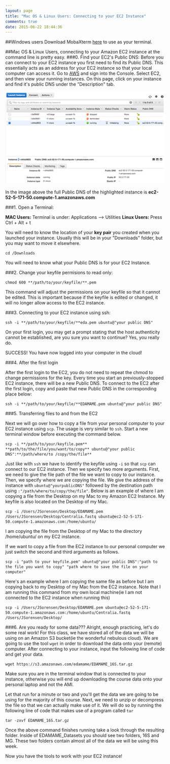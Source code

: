```yaml
---
layout: page
title: "Mac OS & Linux Users: Connecting to your EC2 Instance"
comments: true
date: 2015-06-22 18:44:36
---
```

##Windows users
Download MobaXterm [here](http://mobaxterm.mobatek.net/download.html) to use as your terminal. 

##Mac OS & Linux Users, connecting to your Amazon EC2 instance at the command line is pretty easy.
###0. Find your EC2's Public DNS:
Before you can connect to your EC2 instance you first need to find its Public DNS. This essentially acts as an address for your EC2 instance so that your local computer can access it. Go to [AWS](http://aws.amazon.com/) and sign into the Console. Select EC2, and then view your running instances. On this page, click on your instance and find it's public DNS under the "Description" tab.

![PublicDNS](../img/EC2_Public_DNS.png)

In the image above the full Public DNS of the highlighted instance is **ec2-52-5-171-50.compute-1.amazonaws.com**

###1. Open a Terminal:

**MAC Users:** Terminal is under: Applications --> Utilities
**Linux Users:** Press Ctrl + Alt + t

You will need to know the location of your **key pair** you created when you launched your instance.  Usually this will be in your "Downloads" folder, but you may want to move it elsewhere.

```
cd /Downloads
```

You will need to know what your Public DNS is for your EC2 Instance.

###2. Change your keyfile permisions to read only:

```
chmod 600 **/path/to/your/keyfile/**.pem
```
This command will adjust the permissions on your keyfile so that it cannot be edited. This is important because if the keyfile is edited or changed, it will no longer allow access to the EC2 instance.

###3. Connecting to your EC2 instance using ssh:

```
ssh -i **/path/to/your/keyfile/**eda.pem ubuntu@"your public DNS"
```

On your first login, you may get a prompt stating that the host authenticity cannot be established, are you sure you want to continue?  Yes, you really do.

SUCCESS! You have now logged into your computer in the cloud!

###4. After the first login

After the first login to the EC2, you do not need to repeat the chmod to change permissions for the key.
Every time you start an previously-stopped EC2 instance, there will be a new Public DNS.  To connect to the EC2 after the first login, copy and paste that new Public DNS in the corresponding place below:

```
ssh -i **/path/to/your/keyfile/**EDAMAME.pem ubuntu@"your public DNS"
```

###5. Transferring files to and from the EC2

Next we will go over how to copy a file from your personal computer to your EC2 instance using `scp`. The usage is very similar to `ssh`.  Start a new terminal window before executing the command below.

````
scp -i **/path/to/your/keyfile.pem** **path/to/the/file/you/want/to/copy** ubuntu@"your public DNS":**/path/where/to /copy/the/file**
````
Just like with `ssh` we have to identify the keyfile using `-i` so that `scp` can connect to our EC2 instance. Then we specify two more arguments. First, we need to give the file path of the file we want to copy to our instance. Then, we specify where we are copying the file. We give the address of the instance with `ubuntu@"yourpublicDNS"` followed by the destination path using `:"/path/where/to/copy/the/file"`. Below is an example of where I am copying a file from the Desktop on my Mac to my Amazon EC2 Instance. My keyfile is also located on the Desktop of my Mac.
```
scp -i /Users/JSorensen/Desktop/EDAMAME.pem /Users/JSorensen/Desktop/Centralia.fastq ubuntu@ec2-52-5-171-50.compute-1.amazonaws.com:/home/ubuntu/
```
I am copying the file from the Desktop of my Mac to the directory /home/ubuntu/ on my EC2 instance.

If we want to copy a file from the EC2 instance to our personal computer we just switch the second and third arguments as follows.
```
scp -i "path to your keyfile.pem" ubuntu@"your public DNS":"path to the file you want to copy" "path where to save the file on your computer"
```
Here's an example where I am copying the same file as before but I am copying back to my Desktop of my Mac from the EC2 instance. Note that I am running this command from my own local machine(ie I am not connected to the EC2 instance when running this)

```
scp -i /Users/JSorensen/Desktop/EDAMAME.pem ubuntu@ec2-52-5-171-50.compute-1.amazonaws.com:/home/ubuntu/Centralia.fastq /Users/JSorensen/Desktop/
```

###6. Are you ready for some data???
Alright, enough practicing, let's do some real work! For this class, we have stored all of the data we will be using on an Amazon S3 bucket(ie the wonderful nebulous cloud). We are going to use the tool `wget` in order to download the data onto your (remote) computer. After connecting to your instance, input the following line of code and get your data.  

```
wget https://s3.amazonaws.com/edamame/EDAMAME_16S.tar.gz
```

Make sure you are in the terminal window that is connected to your instance, otherwise you will end up downloading the course data onto your personal laptop and not the AMI.

Let that run for a minute or two and you'll get the data we are going to be using for the majority of this course. Next, we need to unzip or decompress the file so that we can actually make use of it. We will do so by running the following line of code that makes use of a program called `tar`

```
tar -zxvf EDAMAME_16S.tar.gz
```

Once the above command finishes running take a look through the resulting folder. Inside of EDAMAME_Datasets you should see two folders, 16S and MG. These two folders contain almost all of the data we will be using this week.  

Now you have the tools to work with your EC2 instance!

